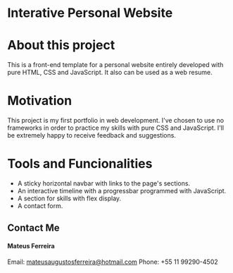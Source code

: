 # Interative Personal Website

# About this project 

This is a front-end template for a personal website entirely developed with pure HTML, CSS and JavaScript. It also can be used as a web resume.

# Motivation 

This project is my first portfolio in web development. I've chosen to use no frameworks in order to practice my skills with pure CSS and JavaScript. I'll be extremely happy to receive feedback and suggestions. 

# Tools and Funcionalities  

* A sticky horizontal navbar with links to the page's sections. 
* An interactive timeline with a progressbar programmed with JavaScript. 
* A section for skills with flex display.
* A contact form. 


## Contact Me 

#### Mateus Ferreira
Email: mateusaugustosferreira@hotmail.com
Phone: +55 11 99290-4502



